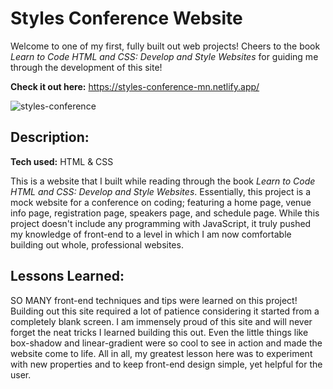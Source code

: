 # Styles Conference Website

Welcome to one of my first, fully built out web projects! Cheers to the book *Learn to Code HTML and CSS: Develop and Style Websites* for guiding me through the development of this site!

**Check it out here:** https://styles-conference-mn.netlify.app/

![styles-conference](https://github.com/malaz-naquib/Styles-Conference-Website/assets/113329798/f166bce9-5624-4e9b-a5f9-49e50caef5b4)

## Description:

**Tech used:** HTML & CSS

This is a website that I built while reading through the book *Learn to Code HTML and CSS: Develop and Style Websites*. Essentially, this project is a mock website for a conference on coding; featuring a home page, venue info page, registration page, speakers page, and schedule page. While this project doesn't include any programming with JavaScript, it truly pushed my knowledge of front-end to a level in which I am now comfortable building out whole, professional websites. 

## Lessons Learned:

SO MANY front-end techniques and tips were learned on this project! Building out this site required a lot of patience considering it started from a completely blank screen. I am immensely proud of this site and will never forget the neat tricks I learned building this out. Even the little things like box-shadow and linear-gradient were so cool to see in action and made the website come to life. All in all, my greatest lesson here was to experiment with new properties and to keep front-end design simple, yet helpful for the user.

